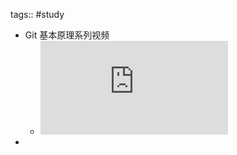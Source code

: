 tags:: #study

- Git 基本原理系列视频
	- <iframe src="https://player.bilibili.com/player.html?aid=328262122&bvid=BV1TA411q75f&cid=194880352&page=1" scrolling="no" border="0" frameborder="no" framespacing="0" allowfullscreen="true"> </iframe>
-